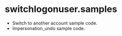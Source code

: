 # switchlogonuser.samples

- Switch to another account sample code.
- Impersonation_undo sample code.